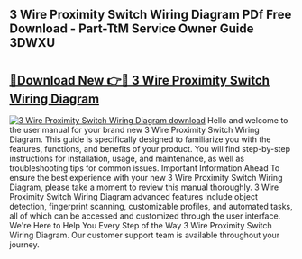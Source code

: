 ## 3 Wire Proximity Switch Wiring Diagram PDf Free Download - Part-TtM Service Owner Guide 3DWXU

# <h2><a href="http://dfj9xdz.blite.top/?on=3+Wire+Proximity+Switch+Wiring+Diagram">🔗Download New 👉🔴 3 Wire Proximity Switch Wiring Diagram</a></h2>

[![3 Wire Proximity Switch Wiring Diagram download](https://i.imgur.com/lujVjoI.png)](http://dfj9xdz.blite.top/?on=3+Wire+Proximity+Switch+Wiring+Diagram)
Hello and welcome to the user manual for your brand new 3 Wire Proximity Switch Wiring Diagram. This guide is specifically designed to familiarize you with the features, functions, and benefits of your product. You will find step-by-step instructions for installation, usage, and maintenance, as well as troubleshooting tips for common issues. Important Information Ahead To ensure the best experience with your new 3 Wire Proximity Switch Wiring Diagram, please take a moment to review this manual thoroughly. 3 Wire Proximity Switch Wiring Diagram advanced features include object detection, fingerprint scanning, customizable profiles, and automated tasks, all of which can be accessed and customized through the user interface. We're Here to Help You Every Step of the Way 3 Wire Proximity Switch Wiring Diagram. Our customer support team is available throughout your journey.
